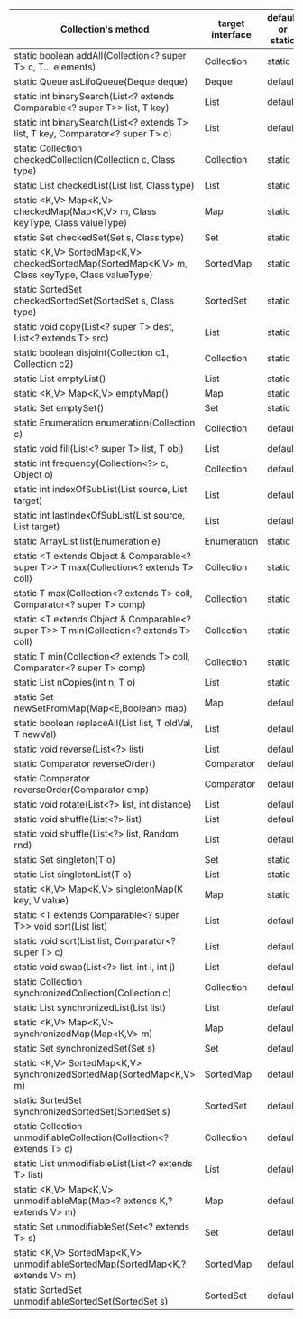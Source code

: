 | Collection's method | target interface | default or static |
|--------|--------|---------|
| static <T> boolean	addAll(Collection<? super T> c, T... elements) | Collection | static |
| static <T> Queue<T> asLifoQueue(Deque<T> deque) | Deque | default |
| static <T> int	binarySearch(List<? extends Comparable<? super T>> list, T key) | List | default |
| static <T> int	binarySearch(List<? extends T> list, T key, Comparator<? super T> c) | List | default |
| static <E> Collection<E> checkedCollection(Collection<E> c, Class<E> type) | Collection | static |
| static <E> List<E>	checkedList(List<E> list, Class<E> type) | List | static |
| static <K,V> Map<K,V> checkedMap(Map<K,V> m, Class<K> keyType, Class<V> valueType) | Map | static |
| static <E> Set<E> checkedSet(Set<E> s, Class<E> type) | Set | static |
| static <K,V> SortedMap<K,V> checkedSortedMap(SortedMap<K,V> m, Class<K> keyType, Class<V> valueType) | SortedMap | static |
| static <E> SortedSet<E> checkedSortedSet(SortedSet<E> s, Class<E> type) | SortedSet | static |
| static <T> void copy(List<? super T> dest, List<? extends T> src) | List | static |
| static boolean disjoint(Collection<?> c1, Collection<?> c2) | Collection | static |
| static <T> List<T> emptyList() | List | static |
| static <K,V> Map<K,V> emptyMap() | Map | static |
| static <T> Set<T> emptySet() | Set | static |
| static <T> Enumeration<T> enumeration(Collection<T> c) | Collection | default |
| static <T> void fill(List<? super T> list, T obj) | List | default |
| static int frequency(Collection<?> c, Object o) | Collection | default |
| static int indexOfSubList(List<?> source, List<?> target) | List | default |
| static int lastIndexOfSubList(List<?> source, List<?> target) | List | default |
| static <T> ArrayList<T> list(Enumeration<T> e) | Enumeration | static |
| static <T extends Object & Comparable<? super T>> T max(Collection<? extends T> coll) | Collection | static |
| static <T> T max(Collection<? extends T> coll, Comparator<? super T> comp) | Collection | static |
| static <T extends Object & Comparable<? super T>> T min(Collection<? extends T> coll) | Collection | static |
| static <T> T min(Collection<? extends T> coll, Comparator<? super T> comp) | Collection | static |
| static <T> List<T> nCopies(int n, T o) | List | static |
| static <E> Set<E> newSetFromMap(Map<E,Boolean> map) | Map | default |
| static <T> boolean replaceAll(List<T> list, T oldVal, T newVal) | List | default |
| static void reverse(List<?> list) | List | default |
| static <T> Comparator<T> reverseOrder() | Comparator | default |
| static <T> Comparator<T> reverseOrder(Comparator<T> cmp) | Comparator | default |
| static void rotate(List<?> list, int distance) | List | default |
| static void shuffle(List<?> list) | List | default |
| static void shuffle(List<?> list, Random rnd) | List | default |
| static <T> Set<T> singleton(T o) | Set | static |
| static <T> List<T> singletonList(T o) | List | static |
| static <K,V> Map<K,V> singletonMap(K key, V value) | Map | static |
| static <T extends Comparable<? super T>> void sort(List<T> list) | List | default |
| static <T> void sort(List<T> list, Comparator<? super T> c) | List | default |
| static void swap(List<?> list, int i, int j) | List | default |
| static <T> Collection<T> synchronizedCollection(Collection<T> c) | Collection | default |
| static <T> List<T> synchronizedList(List<T> list) | List | default |
| static <K,V> Map<K,V> synchronizedMap(Map<K,V> m) | Map | default |
| static <T> Set<T> synchronizedSet(Set<T> s) | Set | default |
| static <K,V> SortedMap<K,V> synchronizedSortedMap(SortedMap<K,V> m) | SortedMap | default |
| static <T> SortedSet<T> synchronizedSortedSet(SortedSet<T> s) | SortedSet | default |
| static <T> Collection<T> unmodifiableCollection(Collection<? extends T> c) | Collection | default |
| static <T> List<T> unmodifiableList(List<? extends T> list) | List | default |
| static <K,V> Map<K,V> unmodifiableMap(Map<? extends K,? extends V> m) | Map | default |
| static <T> Set<T> unmodifiableSet(Set<? extends T> s) | Set | default |
| static <K,V> SortedMap<K,V> unmodifiableSortedMap(SortedMap<K,? extends V> m) | SortedMap | default |
| static <T> SortedSet<T> unmodifiableSortedSet(SortedSet<T> s) | SortedSet | default |
